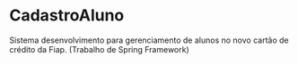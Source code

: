 # CadastroAluno
Sistema desenvolvimento para gerenciamento de alunos no novo cartão de crédito da Fiap. (Trabalho de Spring Framework)
